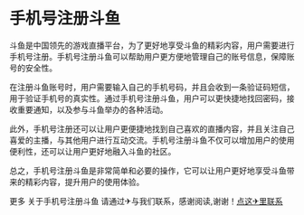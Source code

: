 # 手机号注册斗鱼

斗鱼是中国领先的游戏直播平台，为了更好地享受斗鱼的精彩内容，用户需要进行手机号注册。手机号注册斗鱼可以帮助用户更方便地管理自己的账号信息，保障账号的安全性。

在注册斗鱼账号时，用户需要输入自己的手机号码，并且会收到一条验证码短信，用于验证手机号的真实性。通过手机号注册斗鱼，用户可以更快捷地找回密码，接收重要通知，以及参与斗鱼举办的各种活动。

此外，手机号注册还可以让用户更便捷地找到自己喜欢的直播内容，并且关注自己喜爱的主播，与其他用户进行互动交流。手机号注册斗鱼不仅可以增加用户的使用便利性，还可以让用户更好地融入斗鱼的社区。

总之，手机号注册斗鱼是非常简单和必要的操作，它可以让用户更好地享受斗鱼带来的精彩内容，提升用户的使用体验。

更多 关于手机号注册斗鱼 请通过✈与我们联系，感谢阅读,谢谢！[点这✈里联系](https://c.k02.cc)
